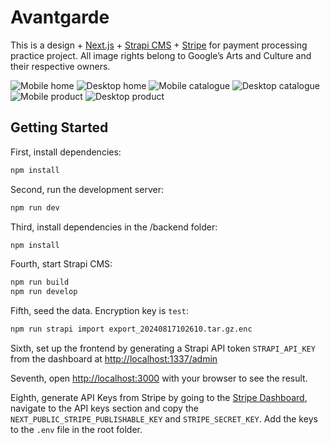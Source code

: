 # Avantgarde

This is a design + [Next.js](https://nextjs.org/) + [Strapi CMS](https://strapi.io/) + [Stripe](https://stripe.com/) for payment processing practice project.
All image rights belong to Google’s Arts and Culture and their respective owners.

![Mobile home](/images/home_mobile.png)
![Desktop home](/images/home_desktop.png)
![Mobile catalogue](/images/catalogue_mobile.png)
![Desktop catalogue](/images/catalogue_desktop.png)
![Mobile product](/images/product_mobile.png)
![Desktop product](/images/product_desktop.png)

## Getting Started

First, install dependencies:

```bash
npm install
```

Second, run the development server:
```bash
npm run dev
```

Third, install dependencies in the /backend folder:
```bash
npm install
```

Fourth, start Strapi CMS:
```bash
npm run build
npm run develop
```

Fifth, seed the data. Encryption key is `test`:

```bash
npm run strapi import export_20240817102610.tar.gz.enc 
```

Sixth, set up the frontend by generating a Strapi API token `STRAPI_API_KEY` from the dashboard at [http://localhost:1337/admin](http://localhost:1337/admin)

Seventh, open [http://localhost:3000](http://localhost:3000) with your browser to see the result.

Eighth, generate API Keys from Stripe by going to the [Stripe Dashboard](https://dashboard.stripe.com/), navigate to the API keys section and copy the `NEXT_PUBLIC_STRIPE_PUBLISHABLE_KEY` and `STRIPE_SECRET_KEY`. Add the keys to the `.env` file in the root folder.
